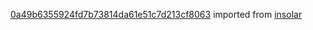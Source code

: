 [0a49b6355924fd7b73814da61e51c7d213cf8063](https://github.com/insolar/insolar/commit/0a49b6355924fd7b73814da61e51c7d213cf8063) imported from [insolar](https://github.com/insolar/insolar)
